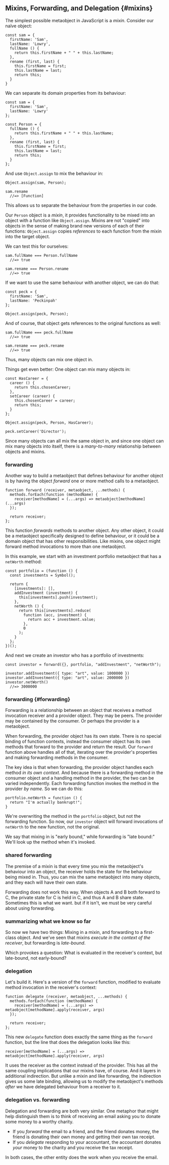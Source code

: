## Mixins, Forwarding, and Delegation {#mixins}

The simplest possible metaobject in JavaScript is a *mixin*. Consider our naïve object:

~~~~~~~~
const sam = {
  firstName: 'Sam',
  lastName: 'Lowry',
  fullName () {
    return this.firstName + " " + this.lastName;
  },
  rename (first, last) {
    this.firstName = first;
    this.lastName = last;
    return this;
  }
}
~~~~~~~~

We can separate its domain properties from its behaviour:

~~~~~~~~
const sam = {
  firstName: 'Sam',
  lastName: 'Lowry'
};

const Person = {
  fullName () {
    return this.firstName + " " + this.lastName;
  },
  rename (first, last) {
    this.firstName = first;
    this.lastName = last;
    return this;
  }
};
~~~~~~~~

And use `Object.assign` to mix the behaviour in:

~~~~~~~~
Object.assign(sam, Person);

sam.rename
  //=> [Function]
~~~~~~~~

This allows us to separate the behaviour from the properties in our code.

Our `Person` object is a *mixin*, it provides functionality to be mixed into an object with a function like `Object.assign`. Mixins are not "copied" into objects in the sense of making brand new versions of each of their functions: `Object.assign` copies *references* to each function from the mixin into the target object.

We can test this for ourselves:

~~~~~~~~
sam.fullName === Person.fullName
  //=> true
  
sam.rename === Person.rename
  //=> true
~~~~~~~~

If we want to use the same behaviour with another object, we can do that:

~~~~~~~~
const peck = {
  firstName: 'Sam',
  lastName: 'Peckinpah'
};

Object.assign(peck, Person);
~~~~~~~~

And of course, that object gets references to the original functions as well:

~~~~~~~~
sam.fullName === peck.fullName
  //=> true
  
sam.rename === peck.rename
  //=> true
~~~~~~~~

Thus, many objects can mix one object in.

Things get even better: One object can mix many objects in:

~~~~~~~~
const HasCareer = {
  career () {
    return this.chosenCareer;
  },
  setCareer (career) {
    this.chosenCareer = career;
    return this;
  }
};

Object.assign(peck, Person, HasCareer);

peck.setCareer('Director');
~~~~~~~~

Since many objects can all mix the same object in, and since one object can mix many objects into itself, there is a *many-to-many* relationship between objects and mixins.

### forwarding

Another way to build a metaobject that defines behaviour for another object is by having the object *forward* one or more method calls to a metaobject.

~~~~~~~~
function forward (receiver, metaobject, ...methods) {
  methods.forEach(function (methodName) {
    receiver[methodName] = (...args) => metaobject[methodName](...args)
  });

  return receiver;
};
~~~~~~~~

This function *forwards* methods to another object. Any other object, it could be a metaobject specifically designed to define behaviour, or it could be a domain object that has other responsibilities. Like mixins, one object might forward method invocations to more than one metaobject.

In this example, we start with an investment portfolio metaobject that has a `netWorth` method:

~~~~~~~~
const portfolio = (function () {
  const investments = Symbol();
  
  return {
    [investments]: [],
    addInvestment (investment) {
      this[investments].push(investment);
    },
    netWorth () {
      return this[investments].reduce(
        function (acc, investment) {
          return acc + investment.value;
        },
        0
      );
    }
  };
})();
~~~~~~~~

And next we create an investor who has a portfolio of investments:

~~~~~~~~
const investor = forward({}, portfolio, "addInvestment", "netWorth");

investor.addInvestment({ type: "art", value: 1000000 })
investor.addInvestment({ type: "art", value: 2000000 })
investor.netWorth()
  //=> 3000000
~~~~~~~~

### forwarding {#forwarding}

Forwarding is a relationship between an object that receives a method invocation receiver and a provider object. They may be peers. The provider may be contained by the consumer. Or perhaps the provider is a metaobject.

When forwarding, the provider object has its own state. There is no special binding of function contexts, instead the consumer object has its own methods that forward to the provider and return the result. Our `forward` function above handles all of that, iterating over the provider's properties and making forwarding methods in the consumer.

The key idea is that when forwarding, the provider object handles each method *in its own context*. And because there is a forwarding method in the consumer object and a handling method in the provider, the two can be varied independently. Each forwarding function invokes the method in the provider *by name*. So we can do this:

~~~~~~~~
portfolio.netWorth = function () {
  return "I'm actually bankrupt!";
}
~~~~~~~~

We're overwriting the method in the `portfolio` object, but not the forwarding function. So now, our `investor` object will forward invocations of `netWorth` to the new function, not the original.

We say that mixing in is "early bound," while forwarding is "late bound:" We'll look up the method when it's invoked.

### shared forwarding

The premise of a mixin is that every time you mix the metaobject's behaviour into an object, the receiver holds the state for the behaviour being mixed in. Thus, you can mix the same metaobject into many objects, and they each will have their own state.

Forwarding does not work this way. When objects A and B both forward to C, the private state for C is held in C, and thus A and B share state. Sometimes this is what we want. but if it isn't, we must be very careful about using forwarding.

### summarizing what we know so far

So now we have two things: Mixing in a mixin, and forwarding to a first-class object. And we've seen that mixins *execute in the context of the receiver*, but forwarding is *late-bound*.

Which provokes a question: What is evaluated in the receiver's context, but late-bound, not early-bound?

### delegation

Let's build it. Here's a version of the `forward` function, modified to evaluate method invocation in the receiver's context:

~~~~~~~~
function delegate (receiver, metaobject, ...methods) {
  methods.forEach(function (methodName) {
    receiver[methodName] = (...args) => metaobject[methodName].apply(receiver, args)
  });

  return receiver;
};
~~~~~~~~

This new `delegate` function does exactly the same thing as the `forward` function, but the line that does the delegation looks like this:

~~~~~~~~
receiver[methodName] = (...args) => metaobject[methodName].apply(receiver, args)
~~~~~~~~

It uses the receiver as the context instead of the provider. This has all the same coupling implications that our mixins have, of course. And it layers in additional indirection. But unlike a mixin and like forwarding, the indirection gives us some late binding, allowing us to modify the metaobject's methods *after* we have delegated behaviour from a receiver to it.

### delegation vs. forwarding

Delegation and forwarding are both very similar. One metaphor that might help distinguish them is to think of receiving an email asking you to donate some money to a worthy charity.

* If you *forward* the email to a friend, and the friend donates money, the friend is donating their own money and getting their own tax receipt.
* If you *delegate* responding to your accountant, the accountant donates *your* money to the charity and you receive the tax receipt.

In both cases, the other entity does the work when you receive the email.

[fm]: https://javascriptweblog.wordpress.com/2011/05/31/a-fresh-look-at-javascript-mixins/